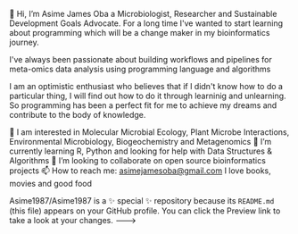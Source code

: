 👋 Hi, I’m Asime James Oba a Microbiologist, Researcher and Sustainable Development Goals Advocate. For a long time I've wanted to start learning about programming which will be a change maker in my bioinformatics journey.

I've always been passionate about building workflows and pipelines for meta-omics data analysis using programming language and algorithms 

I  am an optimistic enthusiast who believes that if I didn't know how to do a particular thing, I will find out how to do it through learninig and unlearning. So programming has been a perfect fit for me to achieve my dreams and contribute to the body of knowledge.

👀 I am interested in Molecular Microbial Ecology, Plant Microbe Interactions, Environmental Microbiology, Biogeochemistry and Metagenomics 
🌱 I’m currently learning R, Python and looking for help with Data Structures & Algorithms 
💞️ I’m looking to collaborate on open source bioinformatics projects 
📫 How to reach me: asimejamesoba@gmail.com
I love books, movies and good food

Asime1987/Asime1987 is a ✨ special ✨ repository because its `README.md` (this file) appears on your GitHub profile.
You can click the Preview link to take a look at your changes.
--->
